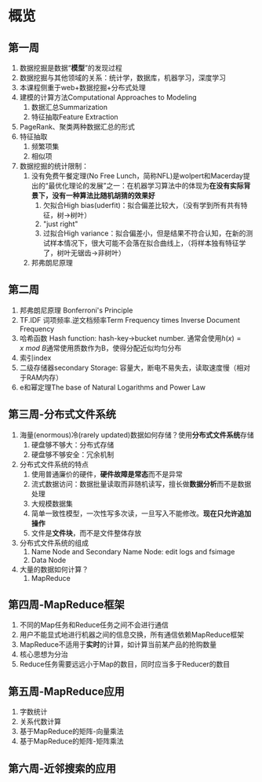 # 概览

## 第一周

1. 数据挖掘是数据“**模型**”的发现过程
2. 数据挖掘与其他领域的关系：统计学，数据库，机器学习，深度学习
3. 本课程侧重于web+数据挖掘+分布式处理
4. 建模的计算方法Computational Approaches to Modeling
   1. 数据汇总Summarization
   2. 特征抽取Feature Extraction
5. PageRank、聚类两种数据汇总的形式
6. 特征抽取
   1. 频繁项集
   2. 相似项
7. 数据挖掘的统计限制：
   1. 没有免费午餐定理(No Free Lunch，简称NFL)是wolpert和Macerday提出的“最优化理论的发展”之一：在机器学习算法中的体现为**在没有实际背景下，没有一种算法比随机胡猜的效果好**
      1. 欠拟合High bias(uderfit)：拟合偏差比较大，（没有学到所有共有特征，树->树叶）
      2. "just right"
      3. 过拟合High variance：拟合偏差小，但是结果不符合认知，在新的测试样本情况下，很大可能不会落在拟合曲线上，（将样本独有特征学了，树叶无锯齿->非树叶）
   2. 邦弗朗尼原理

## 第二周

1. 邦弗朗尼原理 Bonferroni's Principle
2. TF.IDF 词项频率.逆文档频率Term Frequency times Inverse Document Frequency
3. 哈希函数 Hash function: hash-key->bucket number. 通常会使用$h(x) = x\  mod \ B$通常使用质数作为B，使得分配近似均匀分布
4. 索引index
5. 二级存储器secondary Storage: 容量大，断电不易失去，读取速度慢（相对于RAM内存）
6. e和幂定理The base of Natural Logarithms and Power Law

## 第三周-分布式文件系统

1. 海量(enormous)冷(rarely updated)数据如何存储？使用**分布式文件系统**存储
   1. 硬盘够不够大：分布式存储
   2. 硬盘够不够安全：冗余机制
2. 分布式文件系统的特点
   1. 使用普通廉价的硬件，**硬件故障是常态**而不是异常
   2. 流式数据访问：数据批量读取而非随机读写，擅长做**数据分析**而不是数据处理
   3. 大规模数据集
   4. 简单一致性模型，一次性写多次读，一旦写入不能修改。**现在只允许追加操作**
   5. 文件是**文件块**，而不是文件整体存放
3. 分布式文件系统的组成
   1. Name Node and Secondary Name Node: edit logs and fsimage
   2. Data Node
4. 大量的数据如何计算？
   1. MapReduce

## 第四周-MapReduce框架

1. 不同的Map任务和Reduce任务之间不会进行通信
2. 用户不能显式地进行机器之间的信息交换，所有通信依赖MapReduce框架
3. MapReduce不适用于**实时**的计算，如计算当前某产品的抢购数量
4. 核心思想为分治
5. Reduce任务需要远远小于Map的数目，同时应当多于Reducer的数目

## 第五周-MapReduce应用

1. 字数统计
2. 关系代数计算
3. 基于MapReduce的矩阵-向量乘法
4. 基于MapReduce的矩阵-矩阵乘法

## 第六周-近邻搜索的应用



